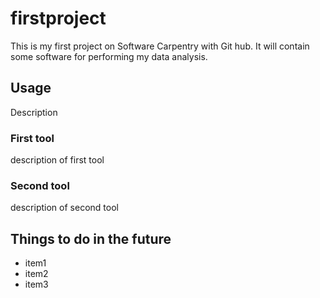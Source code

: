 # firstproject
This is my first project on Software Carpentry with Git hub.
It will contain some software for performing my data analysis.

## Usage
Description

### First tool
description of first tool

### Second tool
description of second tool

## Things to do in the future
- item1
- item2
- item3
